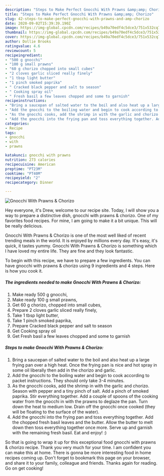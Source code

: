 ```yaml
---
description: "Steps to Make Perfect Gnocchi With Prawns &amp;amp; Chorizo"
title: "Steps to Make Perfect Gnocchi With Prawns &amp;amp; Chorizo"
slug: 42-steps-to-make-perfect-gnocchi-with-prawns-and-amp-chorizo
date: 2020-09-02T15:39:39.190Z
image: https://img-global.cpcdn.com/recipes/b49a70edf4c5dce3/751x532cq70/gnocchi-with-prawns-chorizo-recipe-main-photo.jpg
thumbnail: https://img-global.cpcdn.com/recipes/b49a70edf4c5dce3/751x532cq70/gnocchi-with-prawns-chorizo-recipe-main-photo.jpg
cover: https://img-global.cpcdn.com/recipes/b49a70edf4c5dce3/751x532cq70/gnocchi-with-prawns-chorizo-recipe-main-photo.jpg
author: Dollie Brooks
ratingvalue: 4.6
reviewcount: 5
recipeingredient:
- "500 g gnocchi"
- "100 g small prawns"
- "60 g chorizo chopped into small cubes"
- "2 cloves garlic sliced really finely"
- "1 tbsp light butter"
- "1 pinch smoked paprika"
- " Cracked black pepper and salt to season"
- " Cooking spray oil"
- " Fresh basil a few leaves chopped and some to garnish"
recipeinstructions:
- "Bring a saucepan of salted water to the boil and also heat up a large frying pan over a high heat. Once the frying pan is nice and hot spray in some oil liberally then add in the chorizo and garlic."
- "Add the gnocchi to the boiling water and begin to cook according to packet instructions. They should only take 3-4 minutes."
- "As the gnocchi cooks, add the shrimp in with the garlic and chorizo. Season with pepper and a tiny pinch of salt. Add a pinch of smoked paprika. Stir everything together. Add a couple of spoons of the cooking water from the gnocchi in with the prawns to deglaze the pan. Turn down the heat to medium low. Drain off the gnocchi once cooked (they will be floating to the surface of the water)."
- "Add the gnocchi into the frying pan and toss everything together. Add the chopped fresh basil leaves and the butter. Allow the butter to melt down then toss everything together once more. Serve up and garnish with the remaining fresh basil. Eat and enjoy! :)"
categories:
- Recipe
tags:
- gnocchi
- with
- prawns

katakunci: gnocchi with prawns 
nutrition: 273 calories
recipecuisine: American
preptime: "PT23M"
cooktime: "PT40M"
recipeyield: "2"
recipecategory: Dinner

---
```



![Gnocchi With Prawns &amp; Chorizo](https://img-global.cpcdn.com/recipes/b49a70edf4c5dce3/751x532cq70/gnocchi-with-prawns-chorizo-recipe-main-photo.jpg)

Hey everyone, it's Drew, welcome to our recipe site. Today, I will show you a way to prepare a distinctive dish, gnocchi with prawns &amp; chorizo. One of my favorites food recipes. For mine, I am going to make it a bit unique. This will be really delicious.



Gnocchi With Prawns &amp; Chorizo is one of the most well liked of recent trending meals in the world. It is enjoyed by millions every day. It's easy, it's quick, it tastes yummy. Gnocchi With Prawns &amp; Chorizo is something which I have loved my entire life. They are fine and they look fantastic.


To begin with this recipe, we have to prepare a few ingredients. You can have gnocchi with prawns &amp; chorizo using 9 ingredients and 4 steps. Here is how you cook it.

<!--inarticleads1-->

##### The ingredients needed to make Gnocchi With Prawns &amp; Chorizo:

1. Make ready 500 g gnocchi,
1. Make ready 100 g small prawns,
1. Get 60 g chorizo, chopped into small cubes,
1. Prepare 2 cloves garlic sliced really finely,
1. Take 1 tbsp light butter,
1. Take 1 pinch smoked paprika,
1. Prepare  Cracked black pepper and salt to season
1. Get  Cooking spray oil
1. Get  Fresh basil a few leaves chopped and some to garnish




<!--inarticleads2-->

##### Steps to make Gnocchi With Prawns &amp; Chorizo:

1. Bring a saucepan of salted water to the boil and also heat up a large frying pan over a high heat. Once the frying pan is nice and hot spray in some oil liberally then add in the chorizo and garlic.
1. Add the gnocchi to the boiling water and begin to cook according to packet instructions. They should only take 3-4 minutes.
1. As the gnocchi cooks, add the shrimp in with the garlic and chorizo. Season with pepper and a tiny pinch of salt. Add a pinch of smoked paprika. Stir everything together. Add a couple of spoons of the cooking water from the gnocchi in with the prawns to deglaze the pan. Turn down the heat to medium low. Drain off the gnocchi once cooked (they will be floating to the surface of the water).
1. Add the gnocchi into the frying pan and toss everything together. Add the chopped fresh basil leaves and the butter. Allow the butter to melt down then toss everything together once more. Serve up and garnish with the remaining fresh basil. Eat and enjoy! :)




So that is going to wrap it up for this exceptional food gnocchi with prawns &amp; chorizo recipe. Thank you very much for your time. I am confident you can make this at home. There is gonna be more interesting food in home recipes coming up. Don't forget to bookmark this page on your browser, and share it to your family, colleague and friends. Thanks again for reading. Go on get cooking!
